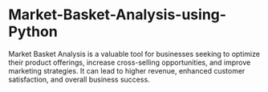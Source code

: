 # Market-Basket-Analysis-using-Python
Market Basket Analysis is a valuable tool for businesses seeking to optimize their product offerings, increase cross-selling opportunities, and improve marketing strategies. It can lead to higher revenue, enhanced customer satisfaction, and overall business success.
